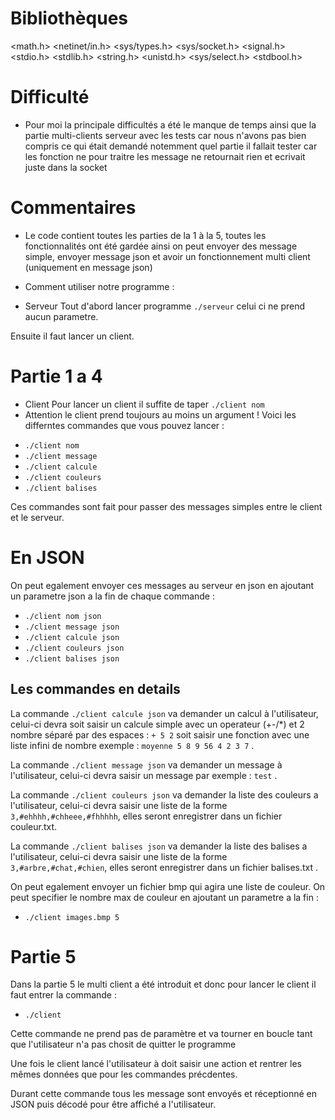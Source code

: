 # Bibliothèques
 <math.h> 
 <netinet/in.h>
 <sys/types.h> 
  <sys/socket.h> 
  <signal.h> 
  <stdio.h> 
  <stdlib.h> 
  <string.h> 
  <unistd.h>
  <sys/select.h>
 <stdbool.h>

# Difficulté
* Pour moi la principale difficultés a été le manque de temps ainsi que la partie multi-clients serveur avec les tests car nous n'avons pas bien compris ce qui était demandé notemment quel partie il fallait tester car les fonction ne pour traitre les message ne retournait rien et ecrivait juste dans la socket 

# Commentaires
* Le code contient toutes les parties de la 1 à la 5, toutes les fonctionnalités ont été gardée ainsi on peut envoyer des message simple, envoyer message json et avoir un fonctionnement multi client (uniquement en message json)

* Comment utiliser notre programme :
* Serveur
Tout d'abord lancer programme `./serveur` celui ci ne prend aucun parametre.

Ensuite il faut lancer un client.

# Partie 1 a 4

* Client
Pour lancer un client il suffite de taper `./client nom`
* Attention le client prend toujours au moins un argument !
Voici les differntes commandes que vous pouvez lancer : 
- `./client nom`
- `./client message`
- `./client calcule`
- `./client couleurs`
- `./client balises`

Ces commandes sont fait pour passer des messages simples entre le client et le serveur.


# En JSON 

On peut egalement envoyer ces messages au serveur en json en ajoutant un parametre json a la fin de chaque commande : 
- `./client nom json`
- `./client message json`
- `./client calcule json`
- `./client couleurs json`
- `./client balises json`

## Les commandes en details

La commande `./client calcule json`  va demander un calcul à l'utilisateur, celui-ci devra soit saisir un calcule simple avec un operateur (+-/*) et 2 nombre séparé par des espaces : `+ 5 2`  soit saisir une fonction avec une liste infini de nombre exemple : `moyenne 5 8 9 56 4 2 3 7` .

La commande `./client message json`  va demander un message à l'utilisateur, celui-ci devra saisir un message par exemple : `test` .

La commande `./client couleurs json` va demander la liste des couleurs a l'utilisateur, celui-ci devra saisir une liste de la forme `3,#ehhhh,#chheee,#fhhhhh`, elles seront enregistrer dans un fichier couleur.txt.

La commande `./client balises json` va demander la liste des balises a l'utilisateur, celui-ci devra saisir une liste de la forme `3,#arbre,#chat,#chien`, elles seront enregistrer dans un fichier balises.txt .

On peut egalement envoyer un fichier bmp qui agira une liste de couleur.
On peut specifier le nombre max de couleur en ajoutant un parametre a la fin :
- `./client images.bmp 5`


# Partie 5

Dans la partie 5 le multi client a été introduit et donc pour lancer le client il faut entrer la commande : 
- `./client`

Cette commande ne prend pas de paramètre et va tourner en boucle tant que l'utilisateur n'a pas chosit de quitter le programme 

Une fois le client lancé l'utilisateur à doit saisir une action et rentrer les mêmes données que pour les commandes précdentes.

Durant cette commande tous les message sont envoyés et réceptionné en JSON puis décodé pour être affiché a l'utilisateur.


